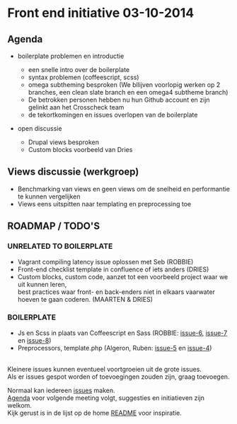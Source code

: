 # Front end initiative 03-10-2014

## Agenda

  * boilerplate problemen en introductie
    * een snelle intro over de boilerplate
    * syntax problemen (coffeescript, scss)
    * omega subtheming besproken (We bllijven voorlopig werken op 2 branches, een clean slate branch en een omega4 subtheme branch)
    * De betrokken personen hebben nu hun Github account en zijn gelinkt aan het Crosscheck team
    * de tekortkomingen en issues overlopen van de boilerplate

  * open discussie
    * Drupal views besproken
    * Custom blocks voorbeeld van Dries

## Views discussie (werkgroep)

* Benchmarking van views en geen views om de snelheid en performantie te kunnen vergelijken
* Views eens uitspitten naar templating en preprocessing toe

## ROADMAP / TODO'S

### UNRELATED TO BOILERPLATE

* Vagrant compiling latency issue oplossen met Seb (ROBBIE)
* Front-end checklist template in confluence of iets anders (DRIES)
* Custom blocks, custom code, aanzet tot een voorbeeld project waar we uit kunnen leren,<br>
best practices waar front- en back-enders niet in elkaars vaarwater hoeven te gaan coderen. (MAARTEN & DRIES)


### BOILERPLATE

* Js en Scss in plaats van Coffeescript en Sass (ROBBIE: [issue-6](https://github.com/Crosscheck/drupal-theme-boilerplate/issues/6), [issue-7](https://github.com/Crosscheck/drupal-theme-boilerplate/issues/7) en [issue-8](https://github.com/Crosscheck/drupal-theme-boilerplate/issues/8))
* Preprocessors, template.php (Algeron, Ruben: [issue-5](https://github.com/Crosscheck/drupal-theme-boilerplate/issues/5) en [issue-4](https://github.com/Crosscheck/drupal-theme-boilerplate/issues/4))
<br><br>

Kleinere issues kunnen eventueel voortgroeien uit de grote issues.<br>
Als er issues gespot worden of toevoegingen zouden zijn, graag toevoegen.<br>

Normaal kan iedereen [issues](https://github.com/Crosscheck/drupal-theme-boilerplate/issues) maken.<br>
[Agenda](https://github.com/Crosscheck/front-end-initiative/blob/master/24-10-2014/Agenda.md) voor volgende meeting volgt, suggesties en initiatieven zijn welkom.<br>
Kijk gerust is in de lijst op de home [README](https://github.com/Crosscheck/front-end-initiative) voor inspiratie.
